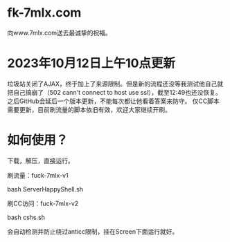 # fk-7mlx.com
向www.7mlx.com送去最诚挚的祝福。

# 2023年10月12日上午10点更新
垃圾站关闭了AJAX，终于加上了来源限制。但是新的流程还没等我测试他自己就把自己搞崩了（502 cann't connect to host use ssl），截至12:49也还没恢复。
之后GitHub会延后一个版本更新，不能每次都让他看着答案来防守。
仅CC脚本需要更新，目前刷流量的脚本依旧有效，欢迎大家继续开刷。

# 如何使用？
下载，解压，直接运行。

刷流量：fuck-7mlx-v1

bash ServerHappyShell.sh

刷CC访问：fuck-7mlx-v2

bash cshs.sh

会自动检测并防止绕过anticc限制，挂在Screen下面运行就好。
